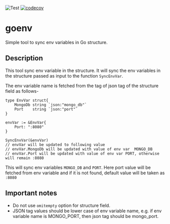 ![Test](https://github.com/ganeshdipdumbare/goviper/workflows/Test/badge.svg) [![codecov](https://codecov.io/gh/ganeshdipdumbare/goviper/branch/master/graph/badge.svg)](https://codecov.io/gh/ganeshdipdumbare/goviper)

# goenv
Simple tool to sync env variables in Go structure. 

## Description
This tool sync env variable in the structure. It will sync the env variables in the structure passed as input to the function ```SyncEnvVar```.   

The env variable name is fetched from the tag of json tag of the structure field as follows-  

```golang 
type EnvVar struct{
    MongoDb string `json:"mongo_db"`
    Port    string `json:"port"`
}

envVar := &EnvVar{
    Port: ":8080"
}

SyncEnvVar(&envVar)
// envVar will be updated to following value
// envVar.MongoDb will be updated with value of env var  MONGO_DB
// envVar.Port will be updated with value of env var PORT, otherwise will remain :8080

```  

This will sync env variables ```MONGO_DB``` and ```PORT```. Here port value will be fetched from env variable and if it is not found, default value will be taken as ```:8080```  

## Important notes
- Do not use ```omitempty``` option for structure field.
- JSON tag values should be lower case of env variable name, e.g. if env variable name is MONGO_PORT, then json tag should be mongo_port.